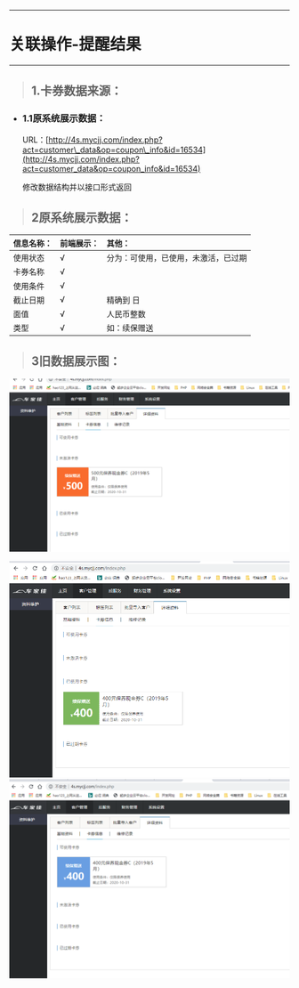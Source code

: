 
---

# 关联操作-提醒结果

---

> ## 1.卡券数据来源：

* ### 1.1原系统展示数据：

  URL：[http://4s.mycjj.com/index.php?act=customer\_data&op=coupon\_info&id=16534](http://4s.mycjj.com/index.php?act=customer_data&op=coupon_info&id=16534)

  修改数据结构并以接口形式返回

> ## 2原系统展示数据：

| 信息名称： | 前端展示： | 其他： |
| :--- | :--- | :--- |
| 使用状态 | √ | 分为：可使用，已使用，未激活，已过期 |
| 卡券名称 | √ |  |
| 使用条件 | √ |  |
| 截止日期 | √ | 精确到 日 |
| 面值 | √ | 人民币整数 |
| 类型 | √ | 如：续保赠送 |

> ## 3旧数据展示图：

![](/assets/未激活卡券.png)

![](/assets/已使用卡券.png)![](/assets/未使用卡券.png)

